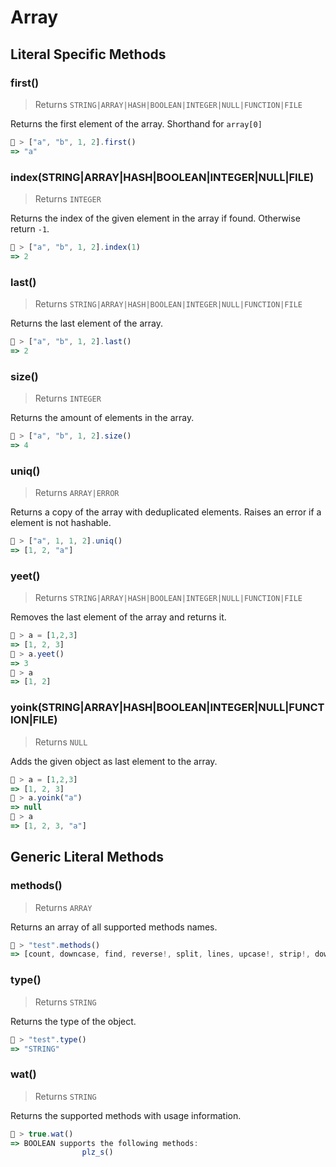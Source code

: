 # Array




## Literal Specific Methods

### first()
> Returns `STRING|ARRAY|HASH|BOOLEAN|INTEGER|NULL|FUNCTION|FILE`

Returns the first element of the array. Shorthand for `array[0]`


```js
🚀 > ["a", "b", 1, 2].first()
=> "a"
```


### index(STRING|ARRAY|HASH|BOOLEAN|INTEGER|NULL|FILE)
> Returns `INTEGER`

Returns the index of the given element in the array if found. Otherwise return `-1`.


```js
🚀 > ["a", "b", 1, 2].index(1)
=> 2
```


### last()
> Returns `STRING|ARRAY|HASH|BOOLEAN|INTEGER|NULL|FUNCTION|FILE`

Returns the last element of the array.


```js
🚀 > ["a", "b", 1, 2].last()
=> 2
```


### size()
> Returns `INTEGER`

Returns the amount of elements in the array.


```js
🚀 > ["a", "b", 1, 2].size()
=> 4
```


### uniq()
> Returns `ARRAY|ERROR`

Returns a copy of the array with deduplicated elements. Raises an error if a element is not hashable.


```js
🚀 > ["a", 1, 1, 2].uniq()
=> [1, 2, "a"]
```


### yeet()
> Returns `STRING|ARRAY|HASH|BOOLEAN|INTEGER|NULL|FUNCTION|FILE`

Removes the last element of the array and returns it.


```js
🚀 > a = [1,2,3]
=> [1, 2, 3]
🚀 > a.yeet()
=> 3
🚀 > a
=> [1, 2]
```


### yoink(STRING|ARRAY|HASH|BOOLEAN|INTEGER|NULL|FUNCTION|FILE)
> Returns `NULL`

Adds the given object as last element to the array.


```js
🚀 > a = [1,2,3]
=> [1, 2, 3]
🚀 > a.yoink("a")
=> null
🚀 > a
=> [1, 2, 3, "a"]
```



## Generic Literal Methods

### methods()
> Returns `ARRAY`

Returns an array of all supported methods names.

```js
🚀 > "test".methods()
=> [count, downcase, find, reverse!, split, lines, upcase!, strip!, downcase!, size, plz_i, replace, reverse, strip, upcase]
```

### type()
> Returns `STRING`

Returns the type of the object.

```js
🚀 > "test".type()
=> "STRING"
```

### wat()
> Returns `STRING`

Returns the supported methods with usage information.

```js
🚀 > true.wat()
=> BOOLEAN supports the following methods:
				plz_s()
```
